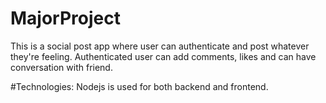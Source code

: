 # MajorProject
This is a social post app where user can authenticate and post whatever they're feeling. Authenticated user can add comments, likes and can have conversation with friend.

#Technologies:
Nodejs is used for both backend and frontend.
